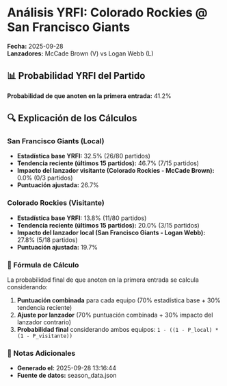 # Análisis YRFI: Colorado Rockies @ San Francisco Giants

**Fecha:** 2025-09-28  
**Lanzadores:** McCade Brown (V) vs Logan Webb (L)

## 📊 Probabilidad YRFI del Partido

**Probabilidad de que anoten en la primera entrada:** 41.2%

## 🔍 Explicación de los Cálculos

### San Francisco Giants (Local)
- **Estadística base YRFI:** 32.5% (26/80 partidos)
- **Tendencia reciente (últimos 15 partidos):** 46.7% (7/15 partidos)
- **Impacto del lanzador visitante (Colorado Rockies - McCade Brown):** 0.0% (0/3 partidos)
- **Puntuación ajustada:** 26.7%

### Colorado Rockies (Visitante)
- **Estadística base YRFI:** 13.8% (11/80 partidos)
- **Tendencia reciente (últimos 15 partidos):** 20.0% (3/15 partidos)
- **Impacto del lanzador local (San Francisco Giants - Logan Webb):** 27.8% (5/18 partidos)
- **Puntuación ajustada:** 19.7%

### 📝 Fórmula de Cálculo

La probabilidad final de que anoten en la primera entrada se calcula considerando:
1. **Puntuación combinada** para cada equipo (70% estadística base + 30% tendencia reciente)
2. **Ajuste por lanzador** (70% puntuación combinada + 30% impacto del lanzador contrario)
3. **Probabilidad final** considerando ambos equipos: `1 - ((1 - P_local) * (1 - P_visitante))`

### 📌 Notas Adicionales

- **Generado el:** 2025-09-28 13:16:44
- **Fuente de datos:** season_data.json
